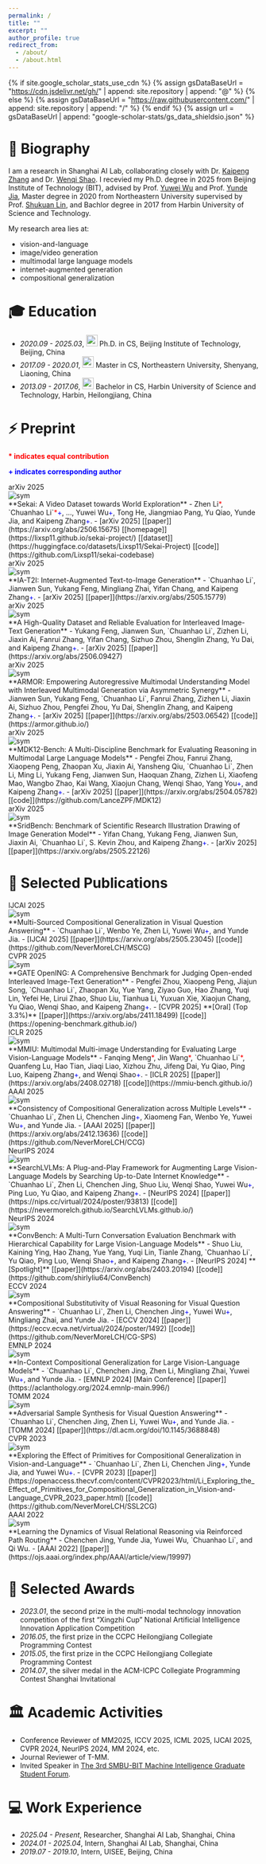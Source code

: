 ```yaml
---
permalink: /
title: ""
excerpt: ""
author_profile: true
redirect_from: 
  - /about/
  - /about.html
---
```


{% if site.google_scholar_stats_use_cdn %}
{% assign gsDataBaseUrl = "https://cdn.jsdelivr.net/gh/" | append: site.repository | append: "@" %}
{% else %}
{% assign gsDataBaseUrl = "https://raw.githubusercontent.com/" | append: site.repository | append: "/" %}
{% endif %}
{% assign url = gsDataBaseUrl | append: "google-scholar-stats/gs_data_shieldsio.json" %}

<span class='anchor' id='about-me'></span>

# 📜 Biography
I am a research in Shanghai AI Lab, collaborating closely with Dr. [Kaipeng Zhang](https://kpzhang93.github.io/) and Dr. [Wenqi Shao](https://wqshao126.github.io/).
I recevied my Ph.D. degree in 2025 from Beijing Institute of Technology (BIT), advised by Prof. [Yuwei Wu](https://wu-yuwei-bit.github.io/) and Prof. [Yunde Jia](https://scholar.google.com/citations?user=Sl6TV7gAAAAJ&hl=zh-CN),
Master degree in 2020 from Northeastern University supervised by Prof. [Shukuan Lin](http://www.cse.neu.edu.cn/2019/0303/c6664a159411/page.htm),
and Bachlor degree in 2017 from Harbin University of Science and Technology.

My research area lies at:
- vision-and-language
- image/video generation
- multimodal large language models
- internet-augmented generation
- compositional generalization

<span class='anchor' id='-xl'></span>

# 🎓 Education
- *2020.09 - 2025.03*, <a href="https://www.bit.edu.cn/"><img class="png" src="/images/BIT_logo.png" width="23pt"></a> Ph.D. in CS, Beijing Institute of Technology, Beijing, China
- *2017.09 - 2020.01*, <a href="https://www.neu.edu.cn/"><img class="png" src="/images/NEU_logo.png" width="23pt"></a> Master in CS, Northeastern University, Shenyang, Liaoning, China
- *2013.09 - 2017.06*, <a href="https://www.hrbust.edu.cn/"><img class="png" src="/images/HRBUST_logo.png" width="23pt"></a>  Bachelor in CS, Harbin University of Science and Technology, Harbin, Heilongjiang, China
 
<span class='anchor' id='-arxiv'></span>

# ⚡ Preprint
<p style="color:red;"><strong>* indicates equal contribution</strong></p><p style="color:blue;"><strong> + indicates corresponding author</strong></p>

<div class='paper-box'><div class='paper-box-image'><div><div class="badge">arXiv 2025</div><img src='images/thumbnail/2025-arxiv-lizhen.png' alt="sym"></div></div>
<div class='paper-box-text' markdown="1">
  **Sekai: A Video Dataset towards World Exploration**
  - Zhen Li<span style="color:red;">*</span>, `Chuanhao Li`<span style="color:red;">*</span><span style="color:blue;">+</span>, ..., Yuwei Wu<span style="color:blue;">+</span>, Tong He, Jiangmiao Pang, Yu Qiao, Yunde Jia, and Kaipeng Zhang<span style="color:blue;">+</span>.
  - [arXiv 2025] [[paper]](https://arxiv.org/abs/2506.15675) [[homepage]](https://lixsp11.github.io/sekai-project/) [[dataset]](https://huggingface.co/datasets/Lixsp11/Sekai-Project) [[code]](https://github.com/Lixsp11/sekai-codebase)
</div>
</div>

<div class='paper-box'><div class='paper-box-image'><div><div class="badge">arXiv 2025</div><img src='images/thumbnail/2025-arxiv-li.png' alt="sym"></div></div>
<div class='paper-box-text' markdown="1">
  **IA-T2I: Internet-Augmented Text-to-Image Generation**
  - `Chuanhao Li`, Jianwen Sun, Yukang Feng, Mingliang Zhai, Yifan Chang, and Kaipeng Zhang<span style="color:blue;">+</span>.
  - [arXiv 2025] [[paper]](https://arxiv.org/abs/2505.15779)
</div>
</div>

<div class='paper-box'><div class='paper-box-image'><div><div class="badge">arXiv 2025</div><img src='images/thumbnail/2025-arxiv-feng.png' alt="sym"></div></div>
<div class='paper-box-text' markdown="1">
  **A High-Quality Dataset and Reliable Evaluation for Interleaved Image-Text Generation**
  - Yukang Feng, Jianwen Sun, `Chuanhao Li`, Zizhen Li, Jiaxin Ai, Fanrui Zhang, Yifan Chang, Sizhuo Zhou, Shenglin Zhang, Yu Dai, and Kaipeng Zhang<span style="color:blue;">+</span>.
  - [arXiv 2025] [[paper]](https://arxiv.org/abs/2506.09427)
</div>
</div>

<div class='paper-box'><div class='paper-box-image'><div><div class="badge">arXiv 2025</div><img src='images/thumbnail/2025-arxiv-sun.png' alt="sym"></div></div>
<div class='paper-box-text' markdown="1">
  **ARMOR: Empowering Autoregressive Multimodal Understanding Model with Interleaved Multimodal Generation via Asymmetric Synergy**
  - Jianwen Sun, Yukang Feng, `Chuanhao Li`, Fanrui Zhang, Zizhen Li, Jiaxin Ai, Sizhuo Zhou, Pengfei Zhou, Yu Dai, Shenglin Zhang, and Kaipeng Zhang<span style="color:blue;">+</span>.
  - [arXiv 2025] [[paper]](https://arxiv.org/abs/2503.06542) [[code]](https://armor.github.io/)
</div>
</div>

<div class='paper-box'><div class='paper-box-image'><div><div class="badge">arXiv 2025</div><img src='images/thumbnail/2025-arxiv-zhou.png' alt="sym"></div></div>
<div class='paper-box-text' markdown="1">
  **MDK12-Bench: A Multi-Discipline Benchmark for Evaluating Reasoning in Multimodal Large Language Models**
  - Pengfei Zhou, Fanrui Zhang, Xiaopeng Peng, Zhaopan Xu, Jiaxin Ai, Yansheng Qiu, `Chuanhao Li`, Zhen Li, Ming Li, Yukang Feng, Jianwen Sun, Haoquan Zhang, Zizhen Li, Xiaofeng Mao, Wangbo Zhao, Kai Wang, Xiaojun Chang, Wenqi Shao, Yang You<span style="color:blue;">+</span>, and Kaipeng Zhang<span style="color:blue;">+</span>.
  - [arXiv 2025] [[paper]](https://arxiv.org/abs/2504.05782) [[code]](https://github.com/LanceZPF/MDK12)
</div>
</div>

<div class='paper-box'><div class='paper-box-image'><div><div class="badge">arXiv 2025</div><img src='images/thumbnail/2025-arxiv-chang.png' alt="sym"></div></div>
<div class='paper-box-text' markdown="1">
  **SridBench: Benchmark of Scientific Research Illustration Drawing of Image Generation Model**
  - Yifan Chang, Yukang Feng, Jianwen Sun, Jiaxin Ai, `Chuanhao Li`, S. Kevin Zhou, and Kaipeng Zhang<span style="color:blue;">+</span>.
  - [arXiv 2025] [[paper]](https://arxiv.org/abs/2505.22126)
</div>
</div>


<span class='anchor' id='-lwzl'></span>

# 📝 Selected Publications
<div class='paper-box'><div class='paper-box-image'><div><div class="badge">IJCAI 2025</div><img src='images/thumbnail/2025-ijcai-li.png' alt="sym"></div></div>
<div class='paper-box-text' markdown="1">
  **Multi-Sourced Compositional Generalization in Visual Question Answering**
  - `Chuanhao Li`, Wenbo Ye, Zhen Li, Yuwei Wu<span style="color:blue;">+</span>, and Yunde Jia.
  - [IJCAI 2025] [[paper]](https://arxiv.org/abs/2505.23045) [[code]](https://github.com/NeverMoreLCH/MSCG)
</div>
</div>

<div class='paper-box'><div class='paper-box-image'><div><div class="badge">CVPR 2025</div><img src='images/thumbnail/2025-cvpr-zhou.png' alt="sym"></div></div>
<div class='paper-box-text' markdown="1">
  **GATE OpenING: A Comprehensive Benchmark for Judging Open-ended Interleaved Image-Text Generation**
  - Pengfei Zhou, Xiaopeng Peng, Jiajun Song, `Chuanhao Li`, Zhaopan Xu, Yue Yang, Ziyao Guo, Hao Zhang, Yuqi Lin, Yefei He, Lirui Zhao, Shuo Liu, Tianhua Li, Yuxuan Xie, Xiaojun Chang, Yu Qiao, Wenqi Shao, and Kaipeng Zhang<span style="color:blue;">+</span>.
  - [CVPR 2025] **[Oral] (Top 3.3%)** [[paper]](https://arxiv.org/abs/2411.18499) [[code]](https://opening-benchmark.github.io/)
</div>
</div>

<div class='paper-box'><div class='paper-box-image'><div><div class="badge">ICLR 2025</div><img src='images/thumbnail/2025-iclr-meng.png' alt="sym"></div></div>
<div class='paper-box-text' markdown="1">
  **MMIU: Multimodal Multi-image Understanding for Evaluating Large Vision-Language Models**
  - Fanqing Meng<span style="color:red;">*</span>, Jin Wang<span style="color:red;">*</span>, `Chuanhao Li`<span style="color:red;">*</span>, Quanfeng Lu, Hao Tian, Jiaqi Liao, Xizhou Zhu, Jifeng Dai, Yu Qiao, Ping Luo, Kaipeng Zhang<span style="color:blue;">+</span>, and Wenqi Shao<span style="color:blue;">+</span>.
  - [ICLR 2025] [[paper]](https://arxiv.org/abs/2408.02718) [[code]](https://mmiu-bench.github.io/)
</div>
</div>

<div class='paper-box'><div class='paper-box-image'><div><div class="badge">AAAI 2025</div><img src='images/thumbnail/2025-aaai-li.png' alt="sym"></div></div>
<div class='paper-box-text' markdown="1">
  **Consistency of Compositional Generalization across Multiple Levels**
  - `Chuanhao Li`, Zhen Li, Chenchen Jing<span style="color:blue;">+</span>, Xiaomeng Fan, Wenbo Ye, Yuwei Wu<span style="color:blue;">+</span>, and Yunde Jia.
  - [AAAI 2025] [[paper]](https://arxiv.org/abs/2412.13636) [[code]](https://github.com/NeverMoreLCH/CCG)
</div>
</div>

<div class='paper-box'><div class='paper-box-image'><div><div class="badge">NeurIPS 2024</div><img src='images/thumbnail/2024-neurips-li.png' alt="sym"></div></div>
<div class='paper-box-text' markdown="1">
  **SearchLVLMs: A Plug-and-Play Framework for Augmenting Large Vision-Language Models by Searching Up-to-Date Internet Knowledge**
  - `Chuanhao Li`, Zhen Li, Chenchen Jing, Shuo Liu, Wenqi Shao, Yuwei Wu<span style="color:blue;">+</span>, Ping Luo, Yu Qiao, and Kaipeng Zhang<span style="color:blue;">+</span>.
  - [NeurIPS 2024] [[paper]](https://nips.cc/virtual/2024/poster/93813) [[code]](https://nevermorelch.github.io/SearchLVLMs.github.io/)
</div>
</div>

<div class='paper-box'><div class='paper-box-image'><div><div class="badge">NeurIPS 2024</div><img src='images/thumbnail/2024-neurips-liu.png' alt="sym"></div></div>
<div class='paper-box-text' markdown="1">
  **ConvBench: A Multi-Turn Conversation Evaluation Benchmark with Hierarchical Capability for Large Vision-Language Models**
  - Shuo Liu, Kaining Ying, Hao Zhang, Yue Yang, Yuqi Lin, Tianle Zhang, `Chuanhao Li`, Yu Qiao, Ping Luo, Wenqi Shao<span style="color:blue;">+</span>, and Kaipeng Zhang<span style="color:blue;">+</span>.
  - [NeurIPS 2024] **[Spotlight]** [[paper]](https://arxiv.org/abs/2403.20194) [[code]](https://github.com/shirlyliu64/ConvBench)
</div>
</div>

<div class='paper-box'><div class='paper-box-image'><div><div class="badge">ECCV 2024</div><img src='images/thumbnail/2024-eccv-li.png' alt="sym"></div></div>
<div class='paper-box-text' markdown="1">
  **Compositional Substitutivity of Visual Reasoning for Visual Question Answering**
  - `Chuanhao Li`, Zhen Li, Chenchen Jing<span style="color:blue;">+</span>, Yuwei Wu<span style="color:blue;">+</span>, Mingliang Zhai, and Yunde Jia.
  - [ECCV 2024] [[paper]](https://eccv.ecva.net/virtual/2024/poster/1492) [[code]](https://github.com/NeverMoreLCH/CG-SPS)
</div>
</div>

<div class='paper-box'><div class='paper-box-image'><div><div class="badge">EMNLP 2024</div><img src='images/thumbnail/2024-emnlp-li.png' alt="sym"></div></div>
<div class='paper-box-text' markdown="1">
  **In-Context Compositional Generalization for Large Vision-Language Models**
  - `Chuanhao Li`, Chenchen Jing, Zhen Li, Mingliang Zhai, Yuwei Wu<span style="color:blue;">+</span>, and Yunde Jia.
  - [EMNLP 2024] [Main Conference] [[paper]](https://aclanthology.org/2024.emnlp-main.996/)
</div>
</div>

<div class='paper-box'><div class='paper-box-image'><div><div class="badge">TOMM 2024</div><img src='images/thumbnail/2024-tomm-li.png' alt="sym"></div></div>
<div class='paper-box-text' markdown="1">
  **Adversarial Sample Synthesis for Visual Question Answering**
  - `Chuanhao Li`, Chenchen Jing, Zhen Li, Yuwei Wu<span style="color:blue;">+</span>, and Yunde Jia.
  - [TOMM 2024] [[paper]](https://dl.acm.org/doi/10.1145/3688848)
</div>
</div>

<div class='paper-box'><div class='paper-box-image'><div><div class="badge">CVPR 2023</div><img src='images/thumbnail/2023-cvpr-li.png' alt="sym"></div></div>
<div class='paper-box-text' markdown="1">
  **Exploring the Effect of Primitives for Compositional Generalization in Vision-and-Language**
  - `Chuanhao Li`, Zhen Li, Chenchen Jing<span style="color:blue;">+</span>, Yunde Jia, and Yuwei Wu<span style="color:blue;">+</span>.
  - [CVPR 2023] [[paper]](https://openaccess.thecvf.com/content/CVPR2023/html/Li_Exploring_the_Effect_of_Primitives_for_Compositional_Generalization_in_Vision-and-Language_CVPR_2023_paper.html) [[code]](https://github.com/NeverMoreLCH/SSL2CG)
</div>
</div>

<div class='paper-box'><div class='paper-box-image'><div><div class="badge">AAAI 2022</div><img src='images/thumbnail/2022-aaai-jing.png' alt="sym"></div></div>
<div class='paper-box-text' markdown="1">
  **Learning the Dynamics of Visual Relational Reasoning via Reinforced Path Routing**
  - Chenchen Jing, Yunde Jia, Yuwei Wu, `Chuanhao Li`, and Qi Wu.
  - [AAAI 2022] [[paper]](https://ojs.aaai.org/index.php/AAAI/article/view/19997)
</div>
</div>
    
<span class='anchor' id='-ryjx'></span>

# 🏅 Selected Awards
- *2023.01*, the second prize in the multi-modal technology innovation competition of the first “Xingzhi Cup” National Artificial Intelligence Innovation Application Competition
- *2016.05*, the first prize in the CCPC Heilongjiang Collegiate Programming Contest
- *2015.05*, the first prize in the CCPC Heilongjiang Collegiate Programming Contest
- *2014.07*, the silver medal in the ACM-ICPC Collegiate Programming Contest Shanghai Invitational

<span class='anchor' id='-xshy'></span>

# 🏛️ Academic Activities
- Conference Reviewer of MM2025, ICCV 2025, ICML 2025, IJCAI 2025, CVPR 2024, NeurIPS 2024, MM 2024, etc.
- Journal Reviewer of T-MM.
- Invited Speaker in [The 3rd SMBU-BIT Machine Intelligence Graduate Student Forum](https://www.smbu.edu.cn/zskxwhj/info/1097/3708.htm).

<span class='anchor' id='-gzsx'></span>

# 💻 Work Experience
- *2025.04 - Present*, Researcher, Shanghai AI Lab, Shanghai, China
- *2024.01 - 2025.04*, Intern, Shanghai AI Lab, Shanghai, China
- *2019.07 - 2019.10*, Intern, UISEE, Beijing, China
